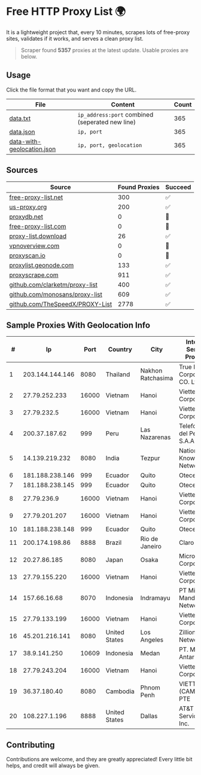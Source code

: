 
# Free HTTP Proxy List 🌍

It is a lightweight project that, every 10 minutes, scrapes lots of free-proxy sites, validates if it works, and serves a clean proxy list.


> Scraper found **5357** proxies at the latest update. Usable proxies are below.

## Usage

Click the file format that you want and copy the URL.


|File|Content|Count|
|----|-------|-----|
|[data.txt](https://raw.githubusercontent.com/themiralay/Proxy-List-World/master/data.txt)|`ip_address:port` combined (seperated new line)|365|
|[data.json](https://raw.githubusercontent.com/themiralay/Proxy-List-World/master/data.json)|`ip, port`|365|
|[data-with-geolocation.json](https://raw.githubusercontent.com/themiralay/Proxy-List-World/master/data-with-geolocation.json)|`ip, port, geolocation`|365|

## Sources

|Source|Found Proxies|Succeed|
|------|-------------|-------|
|[free-proxy-list.net](https://free-proxy-list.net)|300|✅|
|[us-proxy.org](https://www.us-proxy.org)|200|✅|
|[proxydb.net](http://proxydb.net)|0|🚫|
|[free-proxy-list.com](https://free-proxy-list.com/?page=&port=&type%5B%5D=http&type%5B%5D=https&up_time=0&search=Search)|0|🚫|
|[proxy-list.download](https://www.proxy-list.download/HTTP)|26|✅|
|[vpnoverview.com](https://vpnoverview.com/privacy/anonymous-browsing/free-proxy-servers)|0|🚫|
|[proxyscan.io](https://www.proxyscan.io)|0|🚫|
|[proxylist.geonode.com](https://proxylist.geonode.com/api/proxy-list?limit=300&page=1&sort_by=lastChecked&sort_type=desc&protocols=http,https)|133|✅|
|[proxyscrape.com](https://api.proxyscrape.com/v2/?request=displayproxies&protocol=http&timeout=10000&country=all&ssl=all&anonymity=all)|911|✅|
|[github.com/clarketm/proxy-list](https://raw.githubusercontent.com/clarketm/proxy-list/master/proxy-list-raw.txt)|400|✅|
|[github.com/monosans/proxy-list](https://raw.githubusercontent.com/monosans/proxy-list/main/proxies/http.txt)|609|✅|
|[github.com/TheSpeedX/PROXY-List](https://raw.githubusercontent.com/TheSpeedX/PROXY-List/master/http.txt)|2778|✅|


## Sample Proxies With Geolocation Info

|#|Ip|Port|Country|City|Internet Service Provider|
|-|--|----|-------|----|-------------------------|
|1|203.144.144.146|8080|Thailand|Nakhon Ratchasima|True Internet Corporation CO. Ltd.|
|2|27.79.252.233|16000|Vietnam|Hanoi|Viettel Corporation|
|3|27.79.232.5|16000|Vietnam|Hanoi|Viettel Corporation|
|4|200.37.187.62|999|Peru|Las Nazarenas|Telefonica del Peru S.A.A.|
|5|14.139.219.232|8080|India|Tezpur|National Knowledge Network|
|6|181.188.238.146|999|Ecuador|Quito|Otecel S.A.|
|7|181.188.238.145|999|Ecuador|Quito|Otecel S.A.|
|8|27.79.236.9|16000|Vietnam|Hanoi|Viettel Corporation|
|9|27.79.201.207|16000|Vietnam|Hanoi|Viettel Corporation|
|10|181.188.238.148|999|Ecuador|Quito|Otecel S.A.|
|11|200.174.198.86|8888|Brazil|Rio de Janeiro|Claro S.A|
|12|20.27.86.185|8080|Japan|Osaka|Microsoft Corporation|
|13|27.79.155.220|16000|Vietnam|Hanoi|Viettel Corporation|
|14|157.66.16.68|8070|Indonesia|Indramayu|PT Mitra Mandiri Network|
|15|27.79.133.199|16000|Vietnam|Hanoi|Viettel Corporation|
|16|45.201.216.141|8080|United States|Los Angeles|Zillion Network Inc.|
|17|38.9.141.250|10609|Indonesia|Medan|PT. Media Antar Nusa|
|18|27.79.243.204|16000|Vietnam|Hanoi|Viettel Corporation|
|19|36.37.180.40|8080|Cambodia|Phnom Penh|VIETTEL (CAMBODIA) PTE|
|20|108.227.1.196|8888|United States|Dallas|AT&T Services, Inc.|



## Contributing

Contributions are welcome, and they are greatly appreciated! Every
little bit helps, and credit will always be given.

